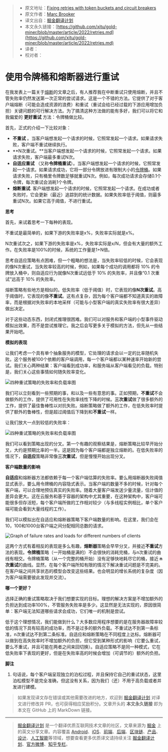 > * 原文地址：[Fixing retries with token buckets and circuit breakers](https://brooker.co.za/blog/2022/02/28/retries.html)
> * 原文作者：[Marc Brooker](https://brooker.co.za/blog/publications.html)
> * 译文出自：[掘金翻译计划](https://github.com/xitu/gold-miner)
> * 本文永久链接：[https://github.com/xitu/gold-miner/blob/master/article/2022/retries.md](https://github.com/xitu/gold-miner/blob/master/article/2022/retries.md)
> * 译者：
> * 校对者：

# 使用令牌桶和熔断器进行重试

在我发表上一篇关于[熔断](https://brooker.co.za/blog/2022/02/16/circuit-breakers.html)的文章之后，有人推荐我在中断重试只使用熔断，并且不管失败率仍然发送第一次正常的尝试请求。这是一个不错的方法。它提供了对于客户端熔断（可能会造成资源的浪费）和重试（重试会给已经过载的下游应用增加负担）关键问题的可行解决方法。为了搞清这种方法做的能有多好，我们可以将它和我偏爱的 **更好重试** 方法：令牌桶做比较。

首先，正式的介绍一下比较对象：

* **不重试** 。当客户端想发起一个请求的时候，它照常发起一个请求。如果请求失败，客户端不重试继续执行。
* **N次重试。**当客户端想发起一个请求的时候，它照常发起一个请求。如果请求失败，客户端最多重试N次。
* **自适应重试** （又称**令牌桶重试**）。当客户端想发起一个请求的时候，它照常发起一个请求。如果请求成功，它将一部分令牌放进有限制大小的[令牌桶](https://en.wikipedia.org/wiki/Token_bucket)。如果请求失败，只有桶里令牌数足够就重试N次。例如，每次成功请求会存储0.1个令牌，每次重试会消耗1个令牌。
* **熔断重试**. 客户端想发起一个请求的时候，它照常发起一个请求。在成功或者失败时，它会更新（最近）追踪到的统计数据。如果失败率低于阈值，则最多重试N次。如果它高于阈值，不进行重试。

**思考**

首先，来试着思考一下每种的表现。

不重试是最简单的，如果下游的失败率是x%，失败率实际就是x%。

N次重试次之，如果下游的失败率是x%，失败率实际是x/N，但会有大量的额外工作。在失败率是100%的时候，系统的工作量是1+N倍。

思考自适应策略有点困难，但一个粗略的想法是，当失败率较低的时候，它会表现的像N次重试，当失败率较高的时候，例如，如果每个成功的调用都将 10% 的令牌放入桶中，则自适应行为就像N次重试远低于 10% 的失败率，并且像“0.1 次重试”远高于 10% 的失败率。

熔断策略有些地方是相似的。低失败率（低于阈值）时，它表现的像**N次重试**。高于阈值时，它表现的像**不重试**。这有点复杂，因为每个客户端都不知道真实的故障率，而是根据对失败率的本地采样（可能与小型客户端的真实失败率有很大差异）做出决定。

对于这些动态东西，封闭式推理很困难。我们可以对服务和客户端的小型事件驱动模拟出效果，而不是尝试推理它。我之后会写更多关于模拟的方法，但先从一些结果开始吧。

**模拟的表现**

让我们考虑一个具有单个抽象服务的模型，它处理的请求会以一定的比率随机失败。这个服务被100个依赖的客户端调用，每一个客户端都以某种速率开始新的尝试。我们关心两种结果：客户端看到成功率，和服务端从客户端看见的负载。特别是，我们关心这些事情如何随失败率变化。

![四种重试策略的失败率和负载率图](https://mbrooker-blog-images.s3.amazonaws.com/retry_simulation_results.png)

我们可以立刻看到一些预期的事，和以及一些有意思的事。正如预期，**不重试**不会做额外的工作，提供了可用性在失败率线性下降的时候。**三次重试**做了很多额外的工作，提供了最佳鲁棒性以对抗失败。熔断策略做了额外的工作，在低失败率时提供了额外的鲁棒性，但是超过阈值后下降到和**不重试**一样。

让我们放大一点到较低的失败率：

![四种重试策略的失败率和负载率图](https://mbrooker-blog-images.s3.amazonaws.com/retry_simulation_results_zoomed.png)

我们可以看到策略出现的分叉。第一个有趣的观察结果是，熔断策略比较早开始分叉，大约是预期比率的一半。这是因为每个客户端都是独立熔断的。在低失败率的情况下，**自适应**策略非常像**三次重试**，但是慢慢开始出现分叉。

**客户端数量的影响**

**自适应**和熔断器方法都依赖于每一个客户端估算的失败率。要么用熔断器失败阈值显式表示，要么用令牌桶的内容隐式表示。当客户端的数量不多的时候，针对每个客户端，可以合理地预估真实的失败率。随着大量客户端发送少量流量，估计值的差异会更大。这在云服务和基于容器的架构中尤其重要，在这种架构中，客户端可能很多但存活短，每个客户端所做的工作相对较少（与多线程实例相比，单个客户端可能会看到大量线程的工作）。

我们可以模拟出在自适应和熔断器策略下客户端数量的影响。在这里，我们会在10，100和1000台客户端之间分配相同总数的请求。

![Graph of failure rates and loads for different numbers of clients](https://mbrooker-blog-images.s3.amazonaws.com/retry_simulation_results_clients.png)

这两个方式有着相反的表现是多么有趣，**熔断器**策略会早早分叉，并接近**不重试**方法的表现。**令牌桶**策略（一开始桶是满的）不会很快的消耗完桶，与n次重试的曲线有相交。令牌桶策略（从一个完整的桶开始）没有足够快地耗尽它的桶，接近 **n 次重试**的曲线。显然，在每个客户端所知有限的情况下解决重试问题是不完美的。在客户端之间共享状态的模型会改变这些结果。也会明显的增长系统的复杂度（因为客户端需要彼此发现并交流）。

**哪一个更好？**

选择正确的重试策略取决于我们想要实现的目标。理想的解决方案是不增加额外的负担达到成功率100%，不管服务失败率是多少。这显然是无法实现的，原因很简单：客户端无法知道哪些请求会成功，它们唯一的机制是尝试。

低于这个理想情况，我们能做到什么？大多数应用程序想要的是在服务器故障率较低的情况下具有较高的成功率，而不是过多的额外负载。不重试达不到第一条标准，n次重试达不到第二条标准。自适应和熔断策略在不同程度上达标。熔断器可以做到在高失败率时不增加额外的负担，但它受到某种形式的影响（它要么重试，要么不重试，并且可能在两者之间来回切换）。自适应策略不是同一种模式，它在低失败率下表现的更好，但是在失败率高的时候会增加（可调节的）额外的负担。

**脚注**

1. 句话说，每个客户端呈现独立的泊松过程，并且保持它自己的重试状态，这里泊松模型不是完全准确，但这没有关系，因为我们（还）不用于高负载或者并发进行建模。

> 如果发现译文存在错误或其他需要改进的地方，欢迎到 [掘金翻译计划](https://github.com/xitu/gold-miner) 对译文进行修改并 PR，也可获得相应奖励积分。文章开头的 **本文永久链接** 即为本文在 GitHub 上的 MarkDown 链接。

---

> [掘金翻译计划](https://github.com/xitu/gold-miner) 是一个翻译优质互联网技术文章的社区，文章来源为 [掘金](https://juejin.im) 上的英文分享文章。内容覆盖 [Android](https://github.com/xitu/gold-miner#android)、[iOS](https://github.com/xitu/gold-miner#ios)、[前端](https://github.com/xitu/gold-miner#前端)、[后端](https://github.com/xitu/gold-miner#后端)、[区块链](https://github.com/xitu/gold-miner#区块链)、[产品](https://github.com/xitu/gold-miner#产品)、[设计](https://github.com/xitu/gold-miner#设计)、[人工智能](https://github.com/xitu/gold-miner#人工智能)等领域，想要查看更多优质译文请持续关注 [掘金翻译计划](https://github.com/xitu/gold-miner)、[官方微博](http://weibo.com/juejinfanyi)、[知乎专栏](https://zhuanlan.zhihu.com/juejinfanyi)。
